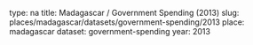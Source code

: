 type: na
title: Madagascar / Government Spending (2013)
slug: places/madagascar/datasets/government-spending/2013
place: madagascar
dataset: government-spending
year: 2013
